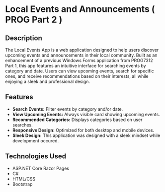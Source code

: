 # Local Events and Announcements ( PROG Part 2 )

## Description
The Local Events App is a web application designed to help users discover upcoming events and announcements in their local community. Built as an enhancement of a previous Windows Forms application from PROG7312 Part 1, this app features an intuitive interface for searching events by category and date. Users can view upcoming events, search for specific ones, and receive recommendations based on their interests, all while enjoying a sleek and professional design.

## Features
- **Search Events:** Filter events by category and/or date.
- **View Upcoming Events:** Always visible card showing upcoming events.
- **Recommended Categories:** Displays categories based on user searches.
- **Responsive Design:** Optimized for both desktop and mobile devices.
- **Sleek Design:** This application was designed with a sleek mindset while development occured.

## Technologies Used
- ASP.NET Core Razor Pages
- C#
- HTML/CSS
- Bootstrap
